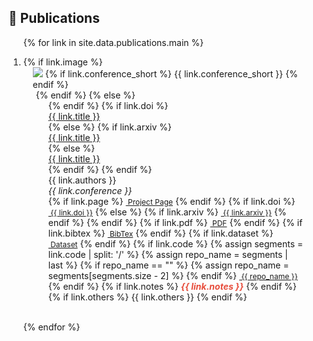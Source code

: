 ## 📜 Publications

<div class="publications">
<ol class="bibliography">

{% for link in site.data.publications.main %}

<li>
<div class="pub-row">
  {% if link.image %}
    <div class="col-sm-3 abbr" style="position: relative;padding-right: 15px;padding-left: 15px;">
      <img src="{{ link.image }}" class="teaser img-fluid z-depth-1" style="width=100;height=40%">
      {% if link.conference_short %}
      <abbr class="badge">{{ link.conference_short }}</abbr>
      {% endif %}
    </div>
    <div class="col-sm-9" style="position: relative;padding-right: 15px;padding-left: 20px;">
  {% endif %}
  {% else %}
    <div class="col-sm-12" style="position: relative;padding-right: 15px;padding-left: 20px;">
  {% endif %}
      {% if link.doi %}
      <div class="title"><a href="https://doi.org/{{ link.doi }}" target="_blank">{{ link.title }}</a></div>
      {% else %}
        {% if link.arxiv %}
          <div class="title"><a href="https://arxiv.org/abs/{{ link.arxiv }}" target="_blank">{{ link.title }}</a></div>
        {% else %}
          <div class="title"><a href="">{{ link.title }}</a></div>
        {% endif %}
      {% endif %}
      <div class="author">{{ link.authors }}</div>
      <div class="periodical"><em>{{ link.conference }}</em>
      </div>
    <div class="links">
      {% if link.page %}
      <a href="{{ link.page }}" class="btn btn-sm z-depth-0" role="button" target="_blank" style="font-size:12px;"><i class="fas fa-home"></i>&nbsp;Project Page</a>
      {% endif %}
      {% if link.doi %}
      <a href="https://doi.org/{{ link.doi }}" class="btn btn-sm z-depth-0" role="button" target="_blank" style="font-size:12px;"><i class="ai ai-doi"></i>&nbsp;{{ link.doi }}</a>
      {% else %}
        {% if link.arxiv %}
        <a href="https://arxiv.org/abs/{{ link.arxiv }}" class="btn btn-sm z-depth-0" role="button" target="_blank" style="font-size:12px;"><i class="ai ai-arxiv"></i>&nbsp;{{ link.arxiv }}</a>
        {% endif %}
      {% endif %}
      {% if link.pdf %}
      <a href="{{ link.pdf }}" class="btn btn-sm z-depth-0" role="button" target="_blank" style="font-size:12px;"><i class="far fa-file-pdf"></i>&nbsp;PDF</a>
      {% endif %}
      {% if link.bibtex %}
      <a href="{{ link.bibtex }}" class="btn btn-sm z-depth-0" role="button" target="_blank" style="font-size:12px;"><i class="ai ai-dblp"></i>&nbsp;BibTex</a>
      {% endif %}
      {% if link.dataset %}
      <a href="{{ link.dataset }}" class="btn btn-sm z-depth-0" role="button" target="_blank" style="font-size:12px;"><i class="fas fa-database"></i>&nbsp;Dataset</a>
      {% endif %}
      {% if link.code %}
        {% assign segments = link.code | split: '/' %}
        {% assign repo_name = segments | last %}
          {% if repo_name == "" %}
            {% assign repo_name = segments[segments.size - 2] %}
          {% endif %}
      <a href="{{ link.code }}" class="btn btn-sm z-depth-0" role="button" target="_blank" style="font-size:12px;"><i class="fab fa-github"></i>&nbsp;{{ repo_name }}</a>
      {% endif %}
      {% if link.notes %}
      <strong> <i style="color:#e74d3c">{{ link.notes }}</i></strong>
      {% endif %}
      {% if link.others %}
      {{ link.others }}
      {% endif %}
    </div>
  </div>
</div>
</li>

<br>

{% endfor %}

</ol>
</div>

